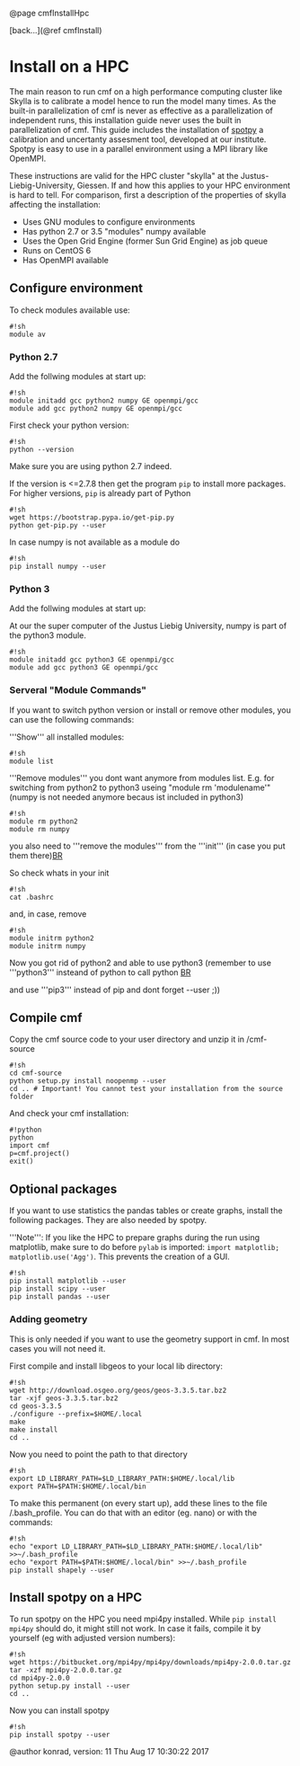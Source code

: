 @page cmfInstallHpc

[back...](@ref cmfInstall)

# Install on a HPC

The main reason to run cmf on a high performance computing cluster like
Skylla is to calibrate a model hence to run the model many times. As the
built-in parallelization of cmf is never as effective as a
parallelization of independent runs, this installation guide never uses
the built in parallelization of cmf. This guide includes the
installation of [spotpy](https://pypi.python.org/pypi/spotpy) a
calibration and uncertanty assesment tool, developed at our institute.
Spotpy is easy to use in a parallel environment using a MPI library like
OpenMPI.

These instructions are valid for the HPC cluster "skylla" at the
Justus-Liebig-University, Giessen. If and how this applies to your HPC
environment is hard to tell. For comparison, first a description of the
properties of skylla affecting the installation:

  - Uses GNU modules to configure environments
  - Has python 2.7 or 3.5 "modules" numpy available
  - Uses the Open Grid Engine (former Sun Grid Engine) as job queue
  - Runs on CentOS 6
  - Has OpenMPI available

## Configure environment

To check modules available use:

    #!sh
    module av

### Python 2.7

Add the follwing modules at start up:

    #!sh
    module initadd gcc python2 numpy GE openmpi/gcc
    module add gcc python2 numpy GE openmpi/gcc

First check your python version:

    #!sh
    python --version

Make sure you are using python 2.7 indeed.

If the version is \<=2.7.8 then get the program `pip` to install more
packages. For higher versions, `pip` is already part of Python

    #!sh
    wget https://bootstrap.pypa.io/get-pip.py
    python get-pip.py --user

In case numpy is not available as a module do

    #!sh
    pip install numpy --user

### Python 3

Add the follwing modules at start up:

At our the super computer of the Justus Liebig University, numpy is part
of the python3 module.

    #!sh
    module initadd gcc python3 GE openmpi/gcc
    module add gcc python3 GE openmpi/gcc

### Serveral "Module Commands"

If you want to switch python version or install or remove other modules,
you can use the following commands:

'''Show''' all installed modules:

    #!sh
    module list

'''Remove modules''' you dont want anymore from modules list. E.g. for
switching from python2 to python3 useing "module rm 'modulename'" (numpy
is not needed anymore becaus ist included in python3)

    #!sh
    module rm python2
    module rm numpy

you also need to '''remove the modules''' from the '''init''' (in case
you put them there)[BR](BR)

So check whats in your init

    #!sh
    cat .bashrc

and, in case, remove

    #!sh
    module initrm python2
    module initrm numpy

Now you got rid of python2 and able to use python3 (remember to use
'''python3''' insteand of python to call python [BR](BR)

and use '''pip3''' instead of pip and dont forget --user ;))

## Compile cmf

Copy the cmf source code to your user directory and unzip it in
/cmf-source

    #!sh
    cd cmf-source
    python setup.py install noopenmp --user
    cd .. # Important! You cannot test your installation from the source folder

And check your cmf installation:

    #!python
    python
    import cmf
    p=cmf.project()
    exit()

## Optional packages

If you want to use statistics the pandas tables or create graphs,
install the following packages. They are also needed by spotpy.

'''Note''': If you like the HPC to prepare graphs during the run using
matplotlib, make sure to do before `pylab` is imported: `import
matplotlib; matplotlib.use('Agg')`. This prevents the creation of a
GUI.

    #!sh
    pip install matplotlib --user
    pip install scipy --user
    pip install pandas --user

### Adding geometry

This is only needed if you want to use the geometry support in cmf. In
most cases you will not need it.

First compile and install libgeos to your local lib directory:

    #!sh
    wget http://download.osgeo.org/geos/geos-3.3.5.tar.bz2
    tar -xjf geos-3.3.5.tar.bz2
    cd geos-3.3.5
    ./configure --prefix=$HOME/.local
    make
    make install
    cd ..

Now you need to point the path to that directory

    #!sh
    export LD_LIBRARY_PATH=$LD_LIBRARY_PATH:$HOME/.local/lib
    export PATH=$PATH:$HOME/.local/bin

To make this permanent (on every start up), add these lines to the file
/.bash_profile. You can do that with an editor (eg. nano) or with the
commands:

    #!sh
    echo "export LD_LIBRARY_PATH=$LD_LIBRARY_PATH:$HOME/.local/lib" >>~/.bash_profile
    echo "export PATH=$PATH:$HOME/.local/bin" >>~/.bash_profile
    pip install shapely --user

## Install spotpy on a HPC

To run spotpy on the HPC you need mpi4py installed. While `pip install
mpi4py` should do, it might still not work. In case it fails, compile
it by yourself (eg with adjusted version numbers):

    #!sh
    wget https://bitbucket.org/mpi4py/mpi4py/downloads/mpi4py-2.0.0.tar.gz
    tar -xzf mpi4py-2.0.0.tar.gz
    cd mpi4py-2.0.0
    python setup.py install --user
    cd ..

Now you can install spotpy

    #!sh
    pip install spotpy --user

@author konrad, version: 11 Thu Aug 17 10:30:22 2017
